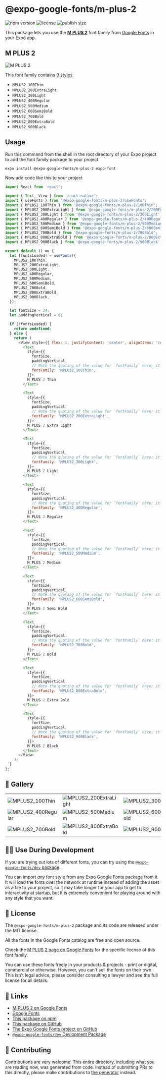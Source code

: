 # @expo-google-fonts/m-plus-2

![npm version](https://flat.badgen.net/npm/v/@expo-google-fonts/m-plus-2)
![license](https://flat.badgen.net/github/license/expo/google-fonts)
![publish size](https://flat.badgen.net/packagephobia/install/@expo-google-fonts/m-plus-2)

This package lets you use the [**M PLUS 2**](https://fonts.google.com/specimen/M+PLUS+2) font family from [Google Fonts](https://fonts.google.com/) in your Expo app.

## M PLUS 2

![M PLUS 2](./font-family.png)

This font family contains [9 styles](#-gallery).

- `MPLUS2_100Thin`
- `MPLUS2_200ExtraLight`
- `MPLUS2_300Light`
- `MPLUS2_400Regular`
- `MPLUS2_500Medium`
- `MPLUS2_600SemiBold`
- `MPLUS2_700Bold`
- `MPLUS2_800ExtraBold`
- `MPLUS2_900Black`

## Usage

Run this command from the shell in the root directory of your Expo project to add the font family package to your project
```sh
expo install @expo-google-fonts/m-plus-2 expo-font
```

Now add code like this to your project
```js
import React from 'react';

import { Text, View } from 'react-native';
import { useFonts } from '@expo-google-fonts/m-plus-2/useFonts';
import { MPLUS2_100Thin } from '@expo-google-fonts/m-plus-2/100Thin';
import { MPLUS2_200ExtraLight } from '@expo-google-fonts/m-plus-2/200ExtraLight';
import { MPLUS2_300Light } from '@expo-google-fonts/m-plus-2/300Light';
import { MPLUS2_400Regular } from '@expo-google-fonts/m-plus-2/400Regular';
import { MPLUS2_500Medium } from '@expo-google-fonts/m-plus-2/500Medium';
import { MPLUS2_600SemiBold } from '@expo-google-fonts/m-plus-2/600SemiBold';
import { MPLUS2_700Bold } from '@expo-google-fonts/m-plus-2/700Bold';
import { MPLUS2_800ExtraBold } from '@expo-google-fonts/m-plus-2/800ExtraBold';
import { MPLUS2_900Black } from '@expo-google-fonts/m-plus-2/900Black';

export default () => {
  let [fontsLoaded] = useFonts({
    MPLUS2_100Thin,
    MPLUS2_200ExtraLight,
    MPLUS2_300Light,
    MPLUS2_400Regular,
    MPLUS2_500Medium,
    MPLUS2_600SemiBold,
    MPLUS2_700Bold,
    MPLUS2_800ExtraBold,
    MPLUS2_900Black,
  });

  let fontSize = 24;
  let paddingVertical = 6;

  if (!fontsLoaded) {
    return undefined;
  } else {
    return (
      <View style={{ flex: 1, justifyContent: 'center', alignItems: 'center' }}>
        <Text
          style={{
            fontSize,
            paddingVertical,
            // Note the quoting of the value for `fontFamily` here; it expects a string!
            fontFamily: 'MPLUS2_100Thin',
          }}>
          M PLUS 2 Thin
        </Text>

        <Text
          style={{
            fontSize,
            paddingVertical,
            // Note the quoting of the value for `fontFamily` here; it expects a string!
            fontFamily: 'MPLUS2_200ExtraLight',
          }}>
          M PLUS 2 Extra Light
        </Text>

        <Text
          style={{
            fontSize,
            paddingVertical,
            // Note the quoting of the value for `fontFamily` here; it expects a string!
            fontFamily: 'MPLUS2_300Light',
          }}>
          M PLUS 2 Light
        </Text>

        <Text
          style={{
            fontSize,
            paddingVertical,
            // Note the quoting of the value for `fontFamily` here; it expects a string!
            fontFamily: 'MPLUS2_400Regular',
          }}>
          M PLUS 2 Regular
        </Text>

        <Text
          style={{
            fontSize,
            paddingVertical,
            // Note the quoting of the value for `fontFamily` here; it expects a string!
            fontFamily: 'MPLUS2_500Medium',
          }}>
          M PLUS 2 Medium
        </Text>

        <Text
          style={{
            fontSize,
            paddingVertical,
            // Note the quoting of the value for `fontFamily` here; it expects a string!
            fontFamily: 'MPLUS2_600SemiBold',
          }}>
          M PLUS 2 Semi Bold
        </Text>

        <Text
          style={{
            fontSize,
            paddingVertical,
            // Note the quoting of the value for `fontFamily` here; it expects a string!
            fontFamily: 'MPLUS2_700Bold',
          }}>
          M PLUS 2 Bold
        </Text>

        <Text
          style={{
            fontSize,
            paddingVertical,
            // Note the quoting of the value for `fontFamily` here; it expects a string!
            fontFamily: 'MPLUS2_800ExtraBold',
          }}>
          M PLUS 2 Extra Bold
        </Text>

        <Text
          style={{
            fontSize,
            paddingVertical,
            // Note the quoting of the value for `fontFamily` here; it expects a string!
            fontFamily: 'MPLUS2_900Black',
          }}>
          M PLUS 2 Black
        </Text>
      </View>
    );
  }
};

```

## 🔡 Gallery


||||
|-|-|-|
|![MPLUS2_100Thin](./MPLUS2_100Thin.ttf.png)|![MPLUS2_200ExtraLight](./MPLUS2_200ExtraLight.ttf.png)|![MPLUS2_300Light](./MPLUS2_300Light.ttf.png)||
|![MPLUS2_400Regular](./MPLUS2_400Regular.ttf.png)|![MPLUS2_500Medium](./MPLUS2_500Medium.ttf.png)|![MPLUS2_600SemiBold](./MPLUS2_600SemiBold.ttf.png)||
|![MPLUS2_700Bold](./MPLUS2_700Bold.ttf.png)|![MPLUS2_800ExtraBold](./MPLUS2_800ExtraBold.ttf.png)|![MPLUS2_900Black](./MPLUS2_900Black.ttf.png)||


## 👩‍💻 Use During Development

If you are trying out lots of different fonts, you can try using the [`@expo-google-fonts/dev` package](https://github.com/expo/google-fonts/tree/master/font-packages/dev#readme).

You can import *any* font style from any Expo Google Fonts package from it. It will load the fonts
over the network at runtime instead of adding the asset as a file to your project, so it may take longer
for your app to get to interactivity at startup, but it is extremely convenient
for playing around with any style that you want.

## 📖 License

The `@expo-google-fonts/m-plus-2` package and its code are released under the MIT license.

All the fonts in the Google Fonts catalog are free and open source.

Check the [M PLUS 2 page on Google Fonts](https://fonts.google.com/specimen/M+PLUS+2) for the specific license of this font family.

You can use these fonts freely in your products & projects - print or digital, commercial or otherwise. However, you can't sell the fonts on their own. This isn't legal advice, please consider consulting a lawyer and see the full license for all details.

## 🔗 Links

- [M PLUS 2 on Google Fonts](https://fonts.google.com/specimen/M+PLUS+2)
- [Google Fonts](https://fonts.google.com/)
- [This package on npm](https://www.npmjs.com/package/@expo-google-fonts/m-plus-2)
- [This package on GitHub](https://github.com/expo/google-fonts/tree/master/font-packages/m-plus-2)
- [The Expo Google Fonts project on GitHub](https://github.com/expo/google-fonts)
- [`@expo-google-fonts/dev` Devlopment Package](https://github.com/expo/google-fonts/tree/master/font-packages/dev)

## 🤝 Contributing

Contributions are very welcome! This entire directory, including what you are reading now, was generated from code. Instead of submitting PRs to this directly, please make contributions to [the generator](https://github.com/expo/google-fonts/tree/master/packages/generator) instead.
